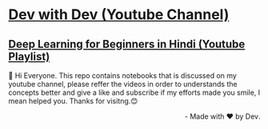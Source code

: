 # [Dev with Dev (Youtube Channel)](https://www.youtube.com/channel/UCkKv8n_ViniI3BsIJgtG-lg)
## [Deep Learning for Beginners in Hindi (Youtube Playlist)](https://youtube.com/playlist?list=PLYU6yJbYtW5HfC1we9KenLWTyC8l8jZBg)

👋 Hi Everyone.
This repo contains notebooks that is discussed on my youtube channel, please reffer the videos in order to understands the concepts better and give a like and subscribe if my efforts made you smile, I mean helped you. Thanks for visitng.😊

<div dir="rtl"> .Made with ❤️ by Dev -
